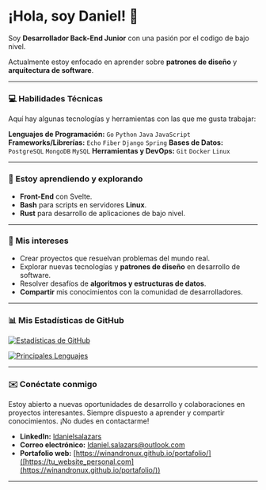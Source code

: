 # ¡Hola, soy Daniel! 👋

Soy **Desarrollador Back-End Junior** con una pasión por el codigo de bajo nivel.

Actualmente estoy enfocado en aprender sobre **patrones de diseño** y **arquitectura de software**.

---

### 💻 Habilidades Técnicas

Aquí hay algunas tecnologías y herramientas con las que me gusta trabajar:

**Lenguajes de Programación:** `Go` `Python` `Java` `JavaScript`
**Frameworks/Librerías:** `Echo` `Fiber` `Django` `Spring`
**Bases de Datos:** `PostgreSQL` `MongoDB` `MySQL`
**Herramientas y DevOps:** `Git` `Docker` `Linux`

---

### 🌱 Estoy aprendiendo y explorando

* **Front-End** con Svelte.
* **Bash** para scripts en servidores **Linux**.
* **Rust** para desarrollo de aplicaciones de bajo nivel.

---

### 🚀 Mis intereses

* Crear proyectos que resuelvan problemas del mundo real.
* Explorar nuevas tecnologías y **patrones de diseño** en desarrollo de software.
* Resolver desafíos de **algoritmos y estructuras de datos**.
* **Compartir** mis conocimientos con la comunidad de desarrolladores.

---

### 📊 Mis Estadísticas de GitHub

[![Estadísticas de GitHub](https://github-readme-stats.vercel.app/api?username=tu_usuario&show_icons=true&theme=dracula&include_all_commits=true&count_private=true)](https://github.com/anuraghazra/github-readme-stats)

[![Principales Lenguajes](https://github-readme-stats.vercel.app/api/top-langs/?username=tu_usuario&layout=compact&theme=dracula)](https://github.com/anuraghazra/github-readme-stats)

---

### ✉️ Conéctate conmigo

Estoy abierto a nuevas oportunidades de desarrollo y colaboraciones en proyectos interesantes. Siempre dispuesto a aprender y compartir conocimientos. ¡No dudes en contactarme!

* **LinkedIn:** [ldanielsalazars](www.linkedin.com/in/ldanielsalazars)
* **Correo electrónico:** [ldaniel.salazars@outlook.com](mailto:ldaniel.salazars@outlook.com)
* **Portafolio web:** [https://winandronux.github.io/portafolio/]([https://tu_website_personal.com](https://winandronux.github.io/portafolio/))

---
